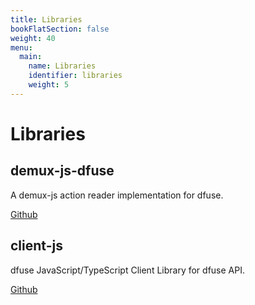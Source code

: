 ```yaml
---
title: Libraries
bookFlatSection: false
weight: 40
menu:
  main:
    name: Libraries
    identifier: libraries
    weight: 5
---
```


# Libraries

## demux-js-dfuse

A demux-js action reader implementation for dfuse.

[Github](https://github.com/dfuse-io/demux-js-dfuse)

## client-js

dfuse JavaScript/TypeScript Client Library for dfuse API.

[Github](https://github.com/dfuse-io/client-js)